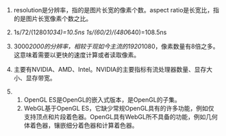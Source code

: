 1. resolution是分辨率，指的是图片长宽的像素个数。aspect ratio是长宽比，指的是图片长宽像素个数之比。

2. 1s/72/(1280*1034)=10.5ns 1s/(60/2)/(480*640)=108.5ns

3. 3000*2000的分辨率，相较于现如今主流的1920*1080，像素数量有8倍之多。这意味着需要以更快的速度计算或者读取像素。

4. 主要有NVIDIA、AMD、Intel。NVIDIA的主要指标有流处理器数量、显存大小、显存带宽。

5. 
   1. OpenGL ES是OpenGL的嵌入式版本，是OpenGL的子集。
   2. WebGL基于OpenGL ES，它缺少常规OpenGL具有的许多功能，例如仅支持顶点和片段着色器。OpenGL具有WebGL所不具备的功能，例如几何体着色器，镶嵌细分着色器和计算着色器。
